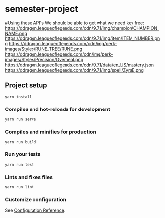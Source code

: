 # semester-project

#Using these API's We should be able to get what we need key free: 
https://ddragon.leagueoflegends.com/cdn/9.7.1/img/champion/CHAMPION_NAME.png
https://ddragon.leagueoflegends.com/cdn/9.7.1/img/item/ITEM_NUMBER.png
https://ddragon.leagueoflegends.com/cdn/img/perk-images/Styles/RUNE_TREE/RUNE.png
https://ddragon.leagueoflegends.com/cdn/img/perk-images/Styles/Precision/Overheal.png
https://ddragon.leagueoflegends.com/cdn/9.7.1/data/en_US/mastery.json
https://ddragon.leagueoflegends.com/cdn/9.7.1/img/spell/ZyraE.png


## Project setup
```
yarn install
```

### Compiles and hot-reloads for development
```
yarn run serve
```

### Compiles and minifies for production
```
yarn run build
```

### Run your tests
```
yarn run test
```

### Lints and fixes files
```
yarn run lint
```

### Customize configuration
See [Configuration Reference](https://cli.vuejs.org/config/).

